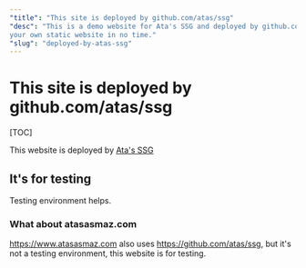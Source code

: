 ```yaml
---
"title": "This site is deployed by github.com/atas/ssg"
"desc": "This is a demo website for Ata's SSG and deployed by github.com/atas/ssg. You can fork this repo and build 
your own static website in no time."
"slug": "deployed-by-atas-ssg"
---
```


# This site is deployed by github.com/atas/ssg

[TOC]

This website is deployed by [Ata's SSG](https://github.com/atas/ssg)


## It's for testing

Testing environment helps.

### What about atasasmaz.com

https://www.atasasmaz.com also uses https://github.com/atas/ssg, but it's not a testing environment, this website is 
for testing.
